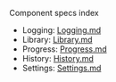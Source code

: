 Component specs index

- Logging: [Logging.md](./Logging.md)
- Library: [Library.md](./Library.md)
- Progress: [Progress.md](./Progress.md)
- History: [History.md](./History.md)
- Settings: [Settings.md](./Settings.md)


